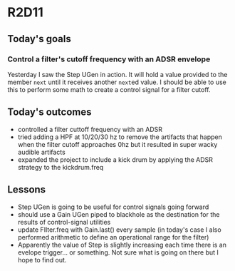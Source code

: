 # R2D11

## Today's goals

### Control a filter's cutoff frequency with an ADSR envelope
Yesterday I saw the Step UGen in action. It will hold a value provided to the member `next` until it receives another `next`ed value. I should be able to use this to perform some math to create a control signal for a filter cutoff.

## Today's outcomes
- controlled a filter cuttoff frequency with an ADSR
- tried adding a HPF at 10/20/30 hz to remove the artifacts that happen when the filter cutoff approaches 0hz but it resulted in super wacky audible artifacts
- expanded the project to include a kick drum by applying the ADSR strategy to the kickdrum.freq

## Lessons
- Step UGen is going to be useful for control signals going forward
- should use a Gain UGen piped to blackhole as the destination for the results of control-signal utilities
- update FIlter.freq with Gain.last() every sample (in today's case I also performed arithmetic to define an operational range for the filter)
- Apparently the value of Step is slightly increasing each time there is an evelope trigger... or something. Not sure what is going on there but I hope to find out.
